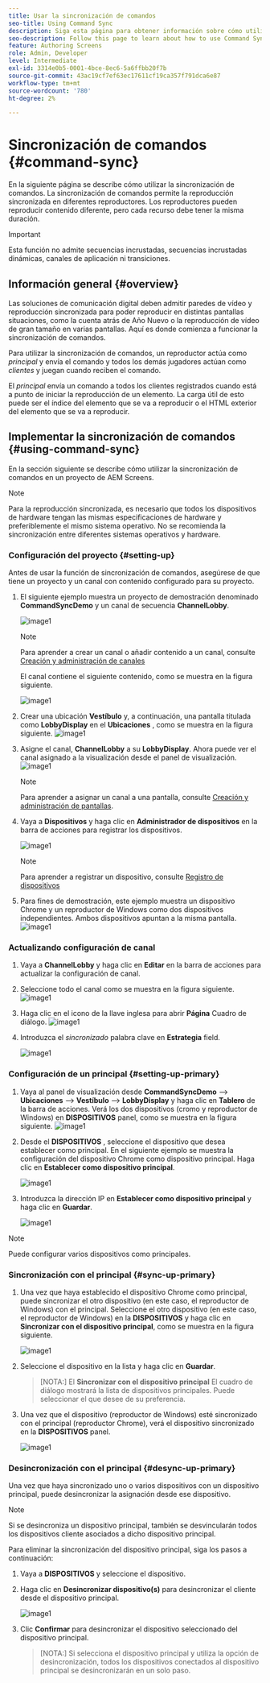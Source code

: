 ```yaml
---
title: Usar la sincronización de comandos
seo-title: Using Command Sync
description: Siga esta página para obtener información sobre cómo utilizar la sincronización de comandos.
seo-description: Follow this page to learn about how to use Command Sync.
feature: Authoring Screens
role: Admin, Developer
level: Intermediate
exl-id: 3314e0b5-0001-4bce-8ec6-5a6ffbb20f7b
source-git-commit: 43ac19cf7ef63ec17611cf19ca357f791dca6e87
workflow-type: tm+mt
source-wordcount: '780'
ht-degree: 2%

---
```


# Sincronización de comandos {#command-sync}

En la siguiente página se describe cómo utilizar la sincronización de comandos. La sincronización de comandos permite la reproducción sincronizada en diferentes reproductores. Los reproductores pueden reproducir contenido diferente, pero cada recurso debe tener la misma duración.

>[!IMPORTANT]
>
>Esta función no admite secuencias incrustadas, secuencias incrustadas dinámicas, canales de aplicación ni transiciones.

## Información general {#overview}

Las soluciones de comunicación digital deben admitir paredes de vídeo y reproducción sincronizada para poder reproducir en distintas pantallas situaciones, como la cuenta atrás de Año Nuevo o la reproducción de vídeo de gran tamaño en varias pantallas. Aquí es donde comienza a funcionar la sincronización de comandos.

Para utilizar la sincronización de comandos, un reproductor actúa como *principal* y envía el comando y todos los demás jugadores actúan como *clientes* y juegan cuando reciben el comando.

El *principal* envía un comando a todos los clientes registrados cuando está a punto de iniciar la reproducción de un elemento. La carga útil de esto puede ser el índice del elemento que se va a reproducir o el HTML exterior del elemento que se va a reproducir.

## Implementar la sincronización de comandos {#using-command-sync}

En la sección siguiente se describe cómo utilizar la sincronización de comandos en un proyecto de AEM Screens.

>[!NOTE]
>
>Para la reproducción sincronizada, es necesario que todos los dispositivos de hardware tengan las mismas especificaciones de hardware y preferiblemente el mismo sistema operativo. No se recomienda la sincronización entre diferentes sistemas operativos y hardware.

### Configuración del proyecto {#setting-up}

Antes de usar la función de sincronización de comandos, asegúrese de que tiene un proyecto y un canal con contenido configurado para su proyecto.

1. El siguiente ejemplo muestra un proyecto de demostración denominado **CommandSyncDemo** y un canal de secuencia **ChannelLobby**.

   ![image1](assets/command-sync/command-sync1-1.png)

   >[!NOTE]
   >
   >Para aprender a crear un canal o añadir contenido a un canal, consulte [Creación y administración de canales](/help/user-guide/managing-channels.md)

   El canal contiene el siguiente contenido, como se muestra en la figura siguiente.

   ![image1](assets/command-sync/command-sync2-1.png)

1. Crear una ubicación **Vestíbulo** y, a continuación, una pantalla titulada como **LobbyDisplay** en el **Ubicaciones** , como se muestra en la figura siguiente.
   ![image1](assets/command-sync/command-sync3-1.png)

1. Asigne el canal, **ChannelLobby** a su **LobbyDisplay**. Ahora puede ver el canal asignado a la visualización desde el panel de visualización.
   ![image1](assets/command-sync/command-sync4-1.png)

   >[!NOTE]
   >
   >Para aprender a asignar un canal a una pantalla, consulte [Creación y administración de pantallas](/help/user-guide/managing-displays.md).

1. Vaya a **Dispositivos** y haga clic en **Administrador de dispositivos** en la barra de acciones para registrar los dispositivos.

   ![image1](assets/command-sync5.png)

   >[!NOTE]
   >
   >Para aprender a registrar un dispositivo, consulte [Registro de dispositivos](/help/user-guide/device-registration.md)

1. Para fines de demostración, este ejemplo muestra un dispositivo Chrome y un reproductor de Windows como dos dispositivos independientes. Ambos dispositivos apuntan a la misma pantalla.
   ![image1](assets/command-sync6.png)

### Actualizando configuración de canal

1. Vaya a **ChannelLobby** y haga clic en **Editar** en la barra de acciones para actualizar la configuración de canal.

1. Seleccione todo el canal como se muestra en la figura siguiente.
   ![image1](assets/command-sync/command-sync7-1.png)

1. Haga clic en el icono de la llave inglesa para abrir **Página** Cuadro de diálogo.
   ![image1](assets/command-sync/command-sync8-1.png)

1. Introduzca el *sincronizado* palabra clave en **Estrategia** field.

   ![image1](assets/command-sync/command-sync9-1.png)


### Configuración de un principal {#setting-up-primary}

1. Vaya al panel de visualización desde **CommandSyncDemo** —> **Ubicaciones**  —> **Vestíbulo** —> **LobbyDisplay** y haga clic en **Tablero** de la barra de acciones.
Verá los dos dispositivos (cromo y reproductor de Windows) en **DISPOSITIVOS** panel, como se muestra en la figura siguiente.
   ![image1](assets/command-sync/command-sync10-1.png)

1. Desde el **DISPOSITIVOS** , seleccione el dispositivo que desea establecer como principal. En el siguiente ejemplo se muestra la configuración del dispositivo Chrome como dispositivo principal. Haga clic en **Establecer como dispositivo principal**.

   ![image1](assets/command-sync/command-sync11-1.png)

1. Introduzca la dirección IP en **Establecer como dispositivo principal** y haga clic en **Guardar**.

   ![image1](assets/command-sync/command-sync12-1.png)

>[!NOTE]
>
>Puede configurar varios dispositivos como principales.

### Sincronización con el principal {#sync-up-primary}

1. Una vez que haya establecido el dispositivo Chrome como principal, puede sincronizar el otro dispositivo (en este caso, el reproductor de Windows) con el principal.
Seleccione el otro dispositivo (en este caso, el reproductor de Windows) en la **DISPOSITIVOS** y haga clic en **Sincronizar con el dispositivo principal**, como se muestra en la figura siguiente.

   ![image1](assets/command-sync/command-sync13-1.png)

1. Seleccione el dispositivo en la lista y haga clic en **Guardar**.

   >[NOTA:]
   > El **Sincronizar con el dispositivo principal** El cuadro de diálogo mostrará la lista de dispositivos principales. Puede seleccionar el que desee de su preferencia.

1. Una vez que el dispositivo (reproductor de Windows) esté sincronizado con el principal (reproductor Chrome), verá el dispositivo sincronizado en la **DISPOSITIVOS** panel.

   ![image1](assets/command-sync/command-sync14-1.png)

### Desincronización con el principal {#desync-up-primary}

Una vez que haya sincronizado uno o varios dispositivos con un dispositivo principal, puede desincronizar la asignación desde ese dispositivo.

>[!NOTE]
>
>Si se desincroniza un dispositivo principal, también se desvincularán todos los dispositivos cliente asociados a dicho dispositivo principal.

Para eliminar la sincronización del dispositivo principal, siga los pasos a continuación:

1. Vaya a **DISPOSITIVOS** y seleccione el dispositivo.

1. Haga clic en **Desincronizar dispositivo(s)** para desincronizar el cliente desde el dispositivo principal.

   ![image1](assets/command-sync/command-sync15-1.png)

1. Clic **Confirmar** para desincronizar el dispositivo seleccionado del dispositivo principal.

   >[NOTA:]
   > Si selecciona el dispositivo principal y utiliza la opción de desincronización, todos los dispositivos conectados al dispositivo principal se desincronizarán en un solo paso.
